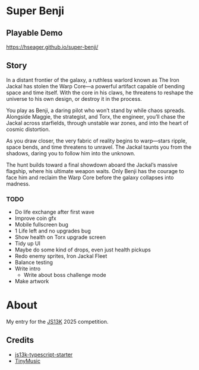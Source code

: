 # Super Benji

## Playable Demo

https://hseager.github.io/super-benji/

## Story

In a distant frontier of the galaxy, a ruthless warlord known as The Iron Jackal has stolen the Warp Core—a powerful artifact capable of bending space and time itself. With the core in his claws, he threatens to reshape the universe to his own design, or destroy it in the process.

You play as Benji, a daring pilot who won’t stand by while chaos spreads. Alongside Maggie, the strategist, and Torx, the engineer, you’ll chase the Jackal across starfields, through unstable war zones, and into the heart of cosmic distortion.

As you draw closer, the very fabric of reality begins to warp—stars ripple, space bends, and time threatens to unravel. The Jackal taunts you from the shadows, daring you to follow him into the unknown.

The hunt builds toward a final showdown aboard the Jackal’s massive flagship, where his ultimate weapon waits. Only Benji has the courage to face him and reclaim the Warp Core before the galaxy collapses into madness.

### TODO

- Do life exchange after first wave
- Improve coin gfx
- Mobile fullscreen bug
- 1 Life left and no upgrades bug
- Show health on Torx upgrade screen
- Tidy up UI
- Maybe do some kind of drops, even just health pickups
- Redo enemy sprites, Iron Jackal Fleet
- Balance testing
- Write intro
  - Write about boss challenge mode
- Make artwork

# About

My entry for the [JS13K](https://js13kgames.com/) 2025 competition.

## Credits

- [js13k-typescript-starter](https://github.com/roblouie/js13k-typescript-starter)
- [TinyMusic](https://github.com/kevincennis/TinyMusic)
